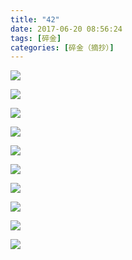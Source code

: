 ```yaml
---
title: "42"
date: 2017-06-20 08:56:24
tags: [碎金]
categories: [碎金（摘抄）]
---
```




![](C:\Users\lenovo\Documents\GitHub\image\TnB1emMvUDlvNjRmYTJuZW5UQVZLNGhoaE5GNU5XRkZxZ0ZnZGFXUVd0bUF6dTN1ZjA4T29nPT0.jpg)

![](C:\Users\lenovo\Documents\GitHub\image\TnB1emMvUDlvNjRmYTJuZW5UQVZLM3NHZnlSdjhPNFk5TGtmOTM4eTJoSTFrNERZMk5CVm1nPT0.jpg)

![](C:\Users\lenovo\Documents\GitHub\image\TnB1emMvUDlvNjRmYTJuZW5UQVZLMmxaZUF1bjNXU1RpVk0yK2F4dkVLYkRvczU4bXZpTmx3PT0.jpg)

![](C:\Users\lenovo\Documents\GitHub\image\TnB1emMvUDlvNjRmYTJuZW5UQVZLMFZvWHhReGplamJSQnh5NGN4dHdBTjgzQ1VzM1NwMk93PT0.jpg)

![](C:\Users\lenovo\Documents\GitHub\image\TnB1emMvUDlvNjRmYTJuZW5UQVZLOWFxUEthbHQveXBKQW9xVUlkMWtYYnNKaG0wd25DUklnPT0.jpg)

![](C:\Users\lenovo\Documents\GitHub\image\TnB1emMvUDlvNjRmYTJuZW5UQVZLOWoydU9SdmtxYWhYR3NBL2hrT0tleTdxQ3JObkY2RldnPT0.jpg)

![](C:\Users\lenovo\Documents\GitHub\image\TnB1emMvUDlvNjRmYTJuZW5UQVZLeGNCbGZSN1JzZUVnQTE2UHZvSkFqUExwUG9iZTlpby9RPT0.jpg)

![](C:\Users\lenovo\Documents\GitHub\image\TnB1emMvUDlvNjRmYTJuZW5UQVZLMEdvUjU1djgrbEhjcXNCWmNic3R6UnRtc1JlNG1yb0pnPT0.jpg)

![](C:\Users\lenovo\Documents\GitHub\image\TnB1emMvUDlvNjRmYTJuZW5UQVZLOHo2RStRT3c5akhuQ3cyc0JVU0JwWHIrTnpoTUtCbGJRPT0.jpg)

![](C:\Users\lenovo\Documents\GitHub\image\TnB1emMvUDlvNjRmYTJuZW5UQVZLNWZMVURnSXpJeUtoZlhleXkydTh4bGJ5cUJGMjRaVDV3PT0.jpg)